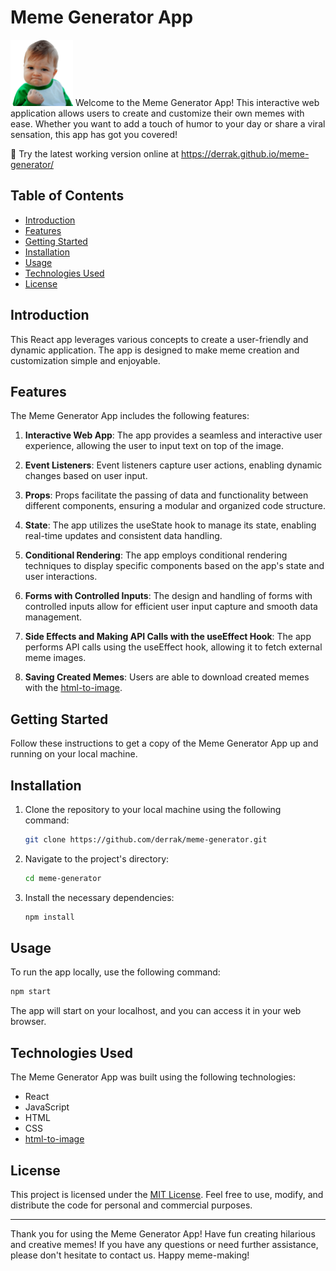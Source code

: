 # Meme Generator App

![Meme Generator Logo](src/assets/img/logo_success.png)
Welcome to the Meme Generator App! This interactive web application allows users to create and customize their own memes with ease. Whether you want to add a touch of humor to your day or share a viral sensation, this app has got you covered!

 👀 Try the latest working version online at https://derrak.github.io/meme-generator/

## Table of Contents

- [Introduction](#introduction)
- [Features](#features)
- [Getting Started](#getting-started)
- [Installation](#installation)
- [Usage](#usage)
- [Technologies Used](#technologies-used)
- [License](#license)

## Introduction

This React app leverages various concepts to create a user-friendly and dynamic application. The app is designed to make meme creation and customization simple and enjoyable.

## Features

The Meme Generator App includes the following features:

1. **Interactive Web App**: The app provides a seamless and interactive user experience, allowing the user to input text on top of the image.

2. **Event Listeners**: Event listeners capture user actions, enabling dynamic changes based on user input.

3. **Props**: Props facilitate the passing of data and functionality between different components, ensuring a modular and organized code structure.

4. **State**: The app utilizes the useState hook to manage its state, enabling real-time updates and consistent data handling.

5. **Conditional Rendering**: The app employs conditional rendering techniques to display specific components based on the app's state and user interactions.

6. **Forms with Controlled Inputs**: The design and handling of forms with controlled inputs allow for efficient user input capture and smooth data management.

7. **Side Effects and Making API Calls with the useEffect Hook**: The app performs API calls using the useEffect hook, allowing it to fetch external meme images.

8. **Saving Created Memes**: Users are able to download created memes with the [html-to-image](https://github.com/bubkoo/html-to-image).

## Getting Started
Follow these instructions to get a copy of the Meme Generator App up and running on your local machine.

## Installation

1. Clone the repository to your local machine using the following command:

   ```bash
   git clone https://github.com/derrak/meme-generator.git
   ```

2. Navigate to the project's directory:

   ```bash
   cd meme-generator
   ```

3. Install the necessary dependencies:

   ```bash
   npm install
   ```

## Usage

To run the app locally, use the following command:

```bash
npm start
```

The app will start on your localhost, and you can access it in your web browser.

## Technologies Used

The Meme Generator App was built using the following technologies:

- React
- JavaScript
- HTML
- CSS
- [html-to-image](https://github.com/bubkoo/html-to-image)

## License

This project is licensed under the [MIT License](LICENSE). Feel free to use, modify, and distribute the code for personal and commercial purposes.

---

Thank you for using the Meme Generator App! Have fun creating hilarious and creative memes! If you have any questions or need further assistance, please don't hesitate to contact us. Happy meme-making!